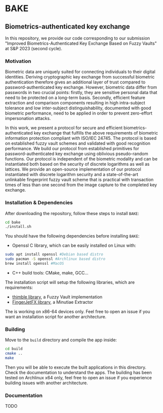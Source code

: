 # BAKE
## Biometrics-authenticated key exchange

In this repository, we provide our code corresponding to our submission "Improved Biometrics-Authenticated Key Exchange Based on Fuzzy Vaults" at S&P 2023 (second cycle).

### Motivation

Biometric data are uniquely suited for connecting individuals to their digital identities. Deriving cryptographic key exchange from successful biometric authentication therefore gives an additional layer of trust compared to password-authenticated key exchange. However, biometric data differ from passwords in two crucial points: firstly, they are sensitive personal data that need to be protected on a long-term basis. Secondly, efficient feature extraction and comparison components resulting in high intra-subject tolerance and low inter-subject distinguishability, documented with good biometric performance, need to be applied in order to prevent zero-effort impersonation attacks.

In this work, we present a protocol for secure and efficient biometrics-authenticated key exchange that fulfills the above requirements of biometric information protection compliant with ISO/IEC 24745. The protocol is based on established fuzzy vault schemes and validated with good recognition performance. We build our protocol from established primitives for password-authenticated key exchange using oblivious pseudo-random functions. Our protocol is independent of the biometric modality and can be instantiated both based on the security of discrete logarithms as well as lattices. We provide an open-source implementation of our protocol instantiated with discrete logarithm security and a state-of-the-art unlinkable fingerprint fuzzy vault scheme that is practical with transaction times of less than one second from the image capture to the completed key exchange.

### Installation & Dependencies

After downloading the repository, follow these steps to install `BAKE`:

```bash
cd bake
./install.sh
```

You should have the following dependencies before installing `BAKE`:

- Openssl C library, which can be easily installed on Linux with:
```bash
sudo apt install openssl #Debian based distro
sudo pacman -S openssl #Archlinux based distro
brew install openssl #MacOS
```
- C++ build tools: CMake, make, GCC...

The installation script will setup the following libraries, which are requirements:
- [thimble library](https://github.com/btams/thimble), a Fuzzy Vault implementation
- [FingerJetFX library](https://github.com/FingerJetFXOSE/FingerJetFXOSE), a Minutiae Extractor

The is working on x86-64 devices only. Feel free to open an issue if you want an installation script for another architecture. 

### Building

Move to the `build` directory and compile the app inside:
```bash
cd build
cmake ..
make
```

Then you will be able to execute the built applications in this directory. Check the documentation to understand the apps.
The building has been tested on Archlinux x64 only, feel free to open an issue if you experience building issues with another architecture. 

### Documentation

TODO
